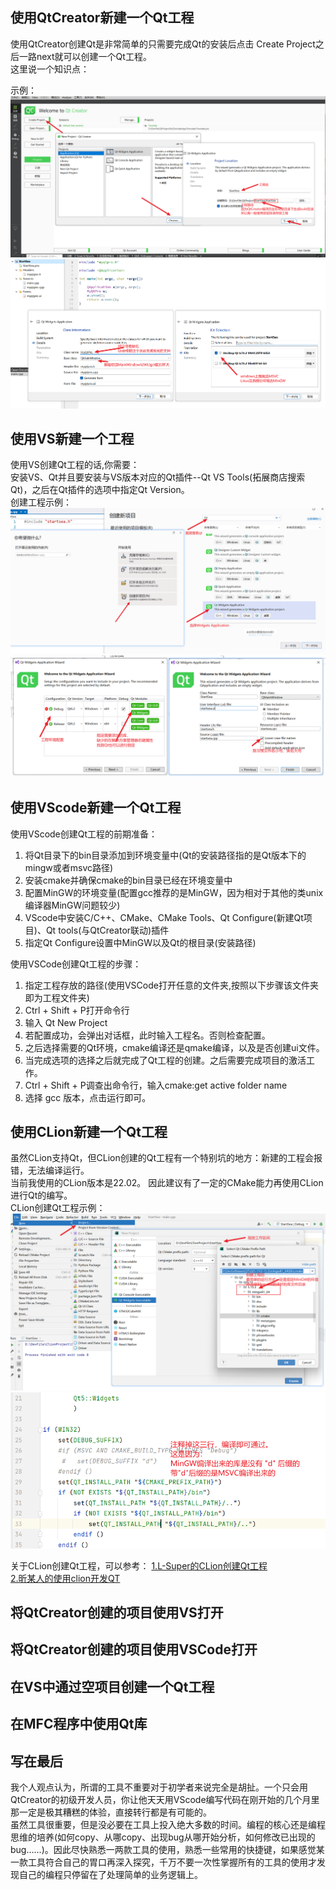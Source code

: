 ## 使用QtCreator新建一个Qt工程
使用QtCreator创建Qt是非常简单的只需要完成Qt的安装后点击 Create Project之后一路next就可以创建一个Qt工程。  
这里说一个知识点： 

示例：        
![QtCreator创建Qt工程图1](./assets/01/%E5%88%9B%E5%BB%BA%E4%B8%80%E4%B8%AAQt%E5%B7%A5%E7%A8%8B01.png)       
![QtCreator创建Qt工程图1](./assets/01/%E5%88%9B%E5%BB%BA%E4%B8%80%E4%B8%AAQt%E5%B7%A5%E7%A8%8B02.png)      

  

## 使用VS新建一个工程
使用VS创建Qt工程的话,你需要：         
安装VS、Qt并且要安装与VS版本对应的Qt插件--Qt VS Tools(拓展商店搜索Qt)，之后在Qt插件的选项中指定Qt Version。          
创建工程示例：  
![VisualStudio创建Qt工程图1](./assets/01/VS%E5%88%9B%E5%BB%BA%E4%B8%80%E4%B8%AAQt%E5%B7%A5%E7%A8%8B01.png)      
![VisualStudio创建Qt工程图2](./assets/01/VS%E5%88%9B%E5%BB%BA%E4%B8%80%E4%B8%AAQt%E5%B7%A5%E7%A8%8B02.png)                 


## 使用VScode新建一个Qt工程
使用VScode创建Qt工程的前期准备：    
1. 将Qt目录下的bin目录添加到环境变量中(Qt的安装路径指的是Qt版本下的mingw或者msvc路径)    
2. 安装cmake并确保cmake的bin目录已经在环境变量中
3. 配置MinGW的环境变量(配置gcc推荐的是MinGW，因为相对于其他的类unix编译器MinGW问题较少)           
4. VScode中安装C/C++、CMake、CMake Tools、Qt Configure(新建Qt项目)、Qt tools(与QtCreator联动)插件    
5. 指定Qt Configure设置中MinGW以及Qt的根目录(安装路径)    

使用VSCode创建Qt工程的步骤：       
1. 指定工程存放的路径(使用VSCode打开任意的文件夹,按照以下步骤该文件夹即为工程文件夹)           
2. Ctrl + Shift + P打开命令行      
3. 输入 Qt New Project
4. 若配置成功，会弹出对话框，此时输入工程名。否则检查配置。
5. 之后选择需要的Qt环境，cmake编译还是qmake编译，以及是否创建ui文件。
6. 当完成选项的选择之后就完成了Qt工程的创建。之后需要完成项目的激活工作。
7. Ctrl + Shift + P调查出命令行，输入cmake:get active folder name
8. 选择 gcc 版本，点击运行即可。


## 使用CLion新建一个Qt工程
虽然CLion支持Qt，但CLion创建的Qt工程有一个特别坑的地方：新建的工程会报错，无法编译运行。     
当前我使用的CLion版本是22.02。 因此建议有了一定的CMake能力再使用CLion进行Qt的编写。     
CLion创建Qt工程示例：       
![CLion创建Qt工程图1](./assets/01/Clion%E5%88%9B%E5%BB%BA%E4%B8%80%E4%B8%AAQt%E5%B7%A5%E7%A8%8B01.png)   
![CLion创建Qt工程图2](./assets/01/Clion%E5%88%9B%E5%BB%BA%E4%B8%80%E4%B8%AAQt%E5%B7%A5%E7%A8%8B02.png)     

关于CLion创建Qt工程，可以参考：
[1.L-Super的CLion创建Qt工程](https://blog.csdn.net/no_say_you_know/article/details/122222426)     
[2.昕某人的使用clion开发QT](https://zhuanlan.zhihu.com/p/461896034)     

## 将QtCreator创建的项目使用VS打开


## 将QtCreator创建的项目使用VSCode打开


## 在VS中通过空项目创建一个Qt工程


## 在MFC程序中使用Qt库



## 写在最后
我个人观点认为，所谓的工具不重要对于初学者来说完全是胡扯。一个只会用QtCreator的初级开发人员，你让他天天用VScode编写代码在刚开始的几个月里那一定是极其糟糕的体验，直接转行都是有可能的。       
虽然工具很重要，但是没必要在工具上投入绝大多数的时间。编程的核心还是编程思维的培养(如何copy、从哪copy、出现bug从哪开始分析，如何修改已出现的bug......)。因此尽快熟悉一两款工具的使用，熟悉一些常用的快捷键，如果感觉某一款工具符合自己的胃口再深入探究，千万不要一次性掌握所有的工具的使用才发现自己的编程只停留在了处理简单的业务逻辑上。          